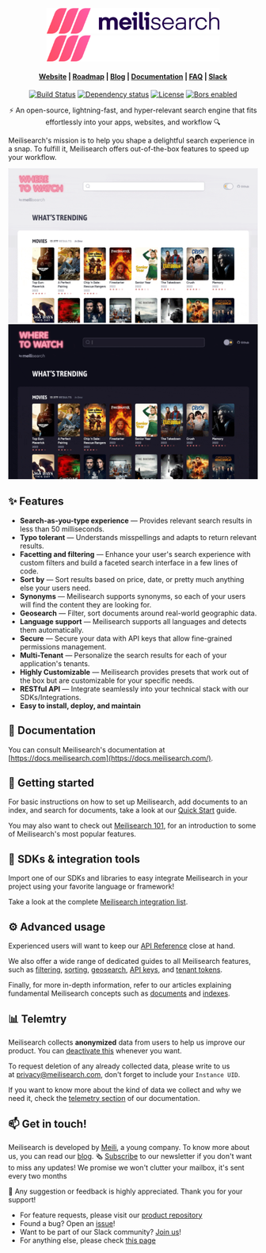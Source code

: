<p align="center">
  <img width="350" src="assets/meilisearch-logo-light.svg?sanitize=true#gh-light-mode-only">
  <img width="350" src="assets/meilisearch-logo-dark.svg?sanitize=true#gh-dark-mode-only">
</p>

<h4 align="center">
  <a href="https://www.meilisearch.com">Website</a> |
  <a href="https://roadmap.meilisearch.com/tabs/1-under-consideration">Roadmap</a> |
  <a href="https://blog.meilisearch.com">Blog</a> |
  <a href="https://docs.meilisearch.com">Documentation</a> |
  <a href="https://docs.meilisearch.com/faq/">FAQ</a> |
  <a href="https://slack.meilisearch.com">Slack</a>
</h4>

<p align="center">
  <a href="https://github.com/meilisearch/meilisearch/actions"><img src="https://github.com/meilisearch/meilisearch/workflows/Cargo%20test/badge.svg" alt="Build Status"></a>
  <a href="https://deps.rs/repo/github/meilisearch/meilisearch"><img src="https://deps.rs/repo/github/meilisearch/meilisearch/status.svg" alt="Dependency status"></a>
  <a href="https://github.com/meilisearch/meilisearch/blob/main/LICENSE"><img src="https://img.shields.io/badge/license-MIT-informational" alt="License"></a>
  <a href="https://app.bors.tech/repositories/26457"><img src="https://bors.tech/images/badge_small.svg" alt="Bors enabled"></a>
</p>

<p align="center">⚡ An open-source, lightning-fast, and hyper-relevant search engine that fits effortlessly into your apps, websites, and workflow 🔍</p>

Meilisearch's mission is to help you shape a delightful search experience in a snap. To fulfill it, Meilisearch offers out-of-the-box features to speed up your workflow.

<p align="center" name="demo">
  <img src="assets/demo-light.gif#gh-light-mode-only" alt="demo-light">
  <img src="assets/demo-dark.gif#gh-dark-mode-only" alt="demo-light">
</p>

<!-- Go to [this demo]() to try Meilisearch! -->

## ✨ Features

- **Search-as-you-type experience** — Provides relevant search results in less than 50 milliseconds.
- **Typo tolerant** — Understands misspellings and adapts to return relevant results.
- **Facetting and filtering** — Enhance your user's search experience with custom filters and build a faceted search interface in a few lines of code.
- **Sort by** — Sort results based on price, date, or pretty much anything else your users need.
- **Synonyms** — Meilisearch supports synonyms, so each of your users will find the content they are looking for.
- **Geosearch** — Filter, sort documents around real-world geographic data.
- **Language support** — Meilisearch supports all languages and detects them automatically.
- **Secure** — Secure your data with API keys that allow fine-grained permissions management.
- **Multi-Tenant** — Personalize the search results for each of your application's tenants.
- **Highly Customizable** — Meilisearch provides presets that work out of the box but are customizable for your specific needs.
- **RESTful API** — Integrate seamlessly into your technical stack with our SDKs/Integrations.
- **Easy to install, deploy, and maintain**

## 📖 Documentation

You can consult Meilisearch's documentation at [https://docs.meilisearch.com](https://docs.meilisearch.com/).

## 🚀 Getting started

For basic instructions on how to set up Meilisearch, add documents to an index, and search for documents, take a look at our [Quick Start](https://docs.meilisearch.com/learn/getting_started/quick_start.html) guide.

You may also want to check out [Meilisearch 101](https://docs.meilisearch.com/learn/getting_started/filtering_and_sorting.html), for an introduction to some of Meilisearch's most popular features.

## 🧰 SDKs & integration tools

Import one of our SDKs and libraries to easy integrate Meilisearch in your project using your favorite language or framework!

Take a look at the complete [Meilisearch integration list](https://docs.meilisearch.com/learn/what_is_meilisearch/sdks.html).

<!-- Banner incoming... -->

## ⚙️ Advanced usage

Experienced users will want to keep our [API Reference](https://docs.meilisearch.com/reference/api) close at hand.

We also offer a wide range of dedicated guides to all Meilisearch features, such as [filtering](https://docs.meilisearch.com/learn/advanced/filtering_and_faceted_search.html), [sorting](https://docs.meilisearch.com/learn/advanced/sorting.html), [geosearch](https://docs.meilisearch.com/learn/advanced/geosearch.html), [API keys](https://docs.meilisearch.com/learn/security/master_api_keys.html), and [tenant tokens](https://docs.meilisearch.com/learn/security/tenant_tokens.html).

Finally, for more in-depth information, refer to our articles explaining fundamental Meilisearch concepts such as [documents](https://docs.meilisearch.com/learn/core_concepts/documents.html) and [indexes](https://docs.meilisearch.com/learn/core_concepts/indexes.html).

## 📊 Telemtry

Meilisearch collects **anonymized** data from users to help us improve our product. You can [deactivate this](https://docs.meilisearch.com/learn/what_is_meilisearch/telemetry.html#how-to-disable-data-collection) whenever you want.

To request deletion of any already collected data, please write to us at [privacy@meilisearch.com](mailto:privacy@meilisearch.com), don't forget to include your `Instance UID`.

If you want to know more about the kind of data we collect and why we need it, check the [telemetry section](https://docs.meilisearch.com/learn/what_is_meilisearch/telemetry.html) of our documentation.

## 📫 Get in touch!

Meilisearch is developed by [Meili](https://www.welcometothejungle.com/en/companies/meilisearch), a young company. To know more about us, you can read our [blog](https://blog.meilisearch.com/).
🗞 [Subscribe](https://meilisearch.us2.list-manage.com/subscribe?u=27870f7b71c908a8b359599fb&id=79582d828e) to our newsletter if you don't want to miss any updates! We promise we won't clutter your mailbox, it's sent every two months

💌 Any suggestion or feedback is highly appreciated. Thank you for your support!

- For feature requests, please visit our [product repository](https://github.com/meilisearch/product/discussions)
- Found a bug? Open an [issue](https://github.com/meilisearch/meilisearch/issues)!
- Want to be part of our Slack community? [Join us](https://slack.meilisearch.com/)!
- For anything else, please check [this page](https://docs.meilisearch.com/learn/what_is_meilisearch/contact.html)
